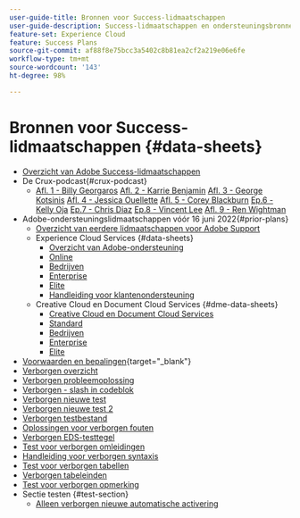 ```yaml
---
user-guide-title: Bronnen voor Success-lidmaatschappen
user-guide-description: Success-lidmaatschappen en ondersteuningsbronnen voor Adobe Experience Cloud en Adobe Experience Platform.
feature-set: Experience Cloud
feature: Success Plans
source-git-commit: af88f8e75bcc3a5402c8b81ea2cf2a219e06e6fe
workflow-type: tm+mt
source-wordcount: '143'
ht-degree: 98%

---
```



# Bronnen voor Success-lidmaatschappen {#data-sheets}

+ [Overzicht van Adobe Success-lidmaatschappen](overview.md)
+ De Crux-podcast{#crux-podcast}
   + [Afl. 1 - Billy Georgaros](episode1.md)
     [Afl. 2 - Karrie Benjamin](episode2.md)
     [Afl. 3 - George Kotsinis](episode3.md)
     [Afl. 4 - Jessica Ouellette](episode4.md)
     [Afl. 5 - Corey Blackburn](episode5.md)
     [Ep.6 - Kelly Oja](episode6.md)
     [Ep.7 - Chris Diaz](episode7.md)
     [Ep.8 - Vincent Lee](episode8.md)
     [Afl. 9 - Ren Wightman](episode9.md)
+ Adobe-ondersteuningslidmaatschappen vóór 16 juni 2022{#prior-plans}
   + [Overzicht van eerdere lidmaatschappen voor Adobe Support](overview-prior-plans.md)
   + Experience Cloud Services {#data-sheets}
      + [Overzicht van Adobe-ondersteuning](dx-overview.md)
      + [Online](online.md)
      + [Bedrijven](business.md)
      + [Enterprise](enterprise.md)
      + [Elite](elite.md)
      + [Handleiding voor klantenondersteuning](support-guide.md)
   + Creative Cloud en Document Cloud Services {#dme-data-sheets}
      + [Creative Cloud en Document Cloud Services](dme-overview.md)
      + [Standard](dme-standard.md)
      + [Bedrijven](dme-business.md)
      + [Enterprise](dme-enterprise.md)
      + [Elite](dme-elite.md)
+ [Voorwaarden en bepalingen](https://helpx.adobe.com/nl/support/programs/support-policies-terms-conditions.html){target="_blank"}
+ [Verborgen overzicht](hidden-overview.md)
+ [Verborgen probleemoplossing](hidden-trouble.md)
+ [Verborgen - slash in codeblok](hidden/slashes-in-code-blocks.md)
+ [Verborgen nieuwe test](hidden-new-test.md)
+ [Verborgen nieuwe test 2](hidden-new-test-2.md)
+ [Verborgen testbestand](hidden-test.md)
+ [Oplossingen voor verborgen fouten](hidden/bug-fixes.md)
+ [Verborgen EDS-testtegel](hidden/test-page.md)
+ [Test voor verborgen omleidingen](hidden/test-redirection.md)
+ [Handleiding voor verborgen syntaxis](hidden/syntax-style-guide.md)
+ [Test voor verborgen tabellen](hidden/tables.md)
+ [Verborgen tabeleinden](hidden/table-breaks.md)
+ [Test voor verborgen opmerking](hidden/note-test.md)
+ Sectie testen {#test-section}
   + [Alleen verborgen nieuwe automatische activering](hidden/autoactivate.md)

<!--
+ [Hidden table breaks](hidden/table-breaks.md)


Articles must be added to this TOC file in order to render.

Use this list format to specify links to articles and section headings that expand and collapse in the left rail of the user guide.

An article link CANNOT be used as a section heading.
-->
